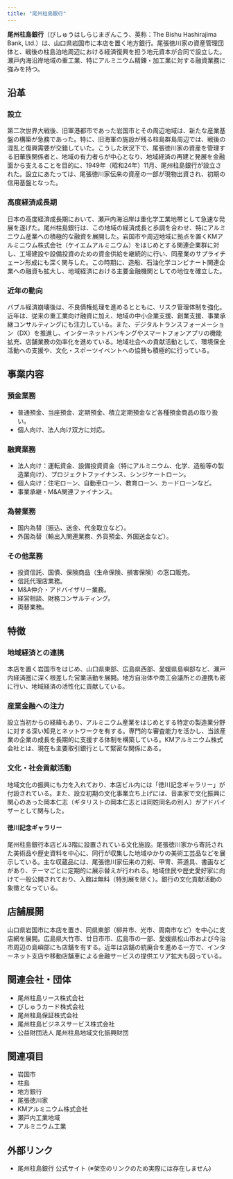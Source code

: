 ```yaml
---
title: "尾州柱島銀行"
---
```


**尾州柱島銀行**（びしゅうはしらじまぎんこう、英称：The Bishu Hashirajima Bank, Ltd.）は、山口県岩国市に本店を置く地方銀行。尾張徳川家の資産管理団体と、戦後の柱島泊地周辺における経済復興を担う地元資本が合同で設立した。瀬戸内海沿岸地域の重工業、特にアルミニウム精錬・加工業に対する融資業務に強みを持つ。

## 沿革

### 設立
第二次世界大戦後、旧軍港都市であった岩国市とその周辺地域は、新たな産業基盤の構築が急務であった。特に、旧海軍の施設が残る柱島群島周辺では、戦後の混乱と復興需要が交錯していた。こうした状況下で、尾張徳川家の資産を管理する旧華族関係者と、地域の有力者らが中心となり、地域経済の再建と発展を金融面から支えることを目的に、1949年（昭和24年）11月、尾州柱島銀行が設立された。設立にあたっては、尾張徳川家伝来の資産の一部が現物出資され、初期の信用基盤となった。

### 高度経済成長期
日本の高度経済成長期において、瀬戸内海沿岸は重化学工業地帯として急速な発展を遂げた。尾州柱島銀行は、この地域の経済成長と歩調を合わせ、特にアルミニウム産業への積極的な融資を展開した。岩国市や周辺地域に拠点を置くKMアルミニウム株式会社（ケイエムアルミニウム）をはじめとする関連企業群に対し、工場建設や設備投資のための資金供給を継続的に行い、同産業のサプライチェーン形成にも深く関与した。この時期に、造船、石油化学コンビナート関連企業への融資も拡大し、地域経済における主要金融機関としての地位を確立した。

### 近年の動向
バブル経済崩壊後は、不良債権処理を進めるとともに、リスク管理体制を強化。近年は、従来の重工業向け融資に加え、地域の中小企業支援、創業支援、事業承継コンサルティングにも注力している。また、デジタルトランスフォーメーション（DX）を推進し、インターネットバンキングやスマートフォンアプリの機能拡充、店舗業務の効率化を進めている。地域社会への貢献活動として、環境保全活動への支援や、文化・スポーツイベントへの協賛も積極的に行っている。

## 事業内容

### 預金業務
*   普通預金、当座預金、定期預金、積立定期預金など各種預金商品の取り扱い。
*   個人向け、法人向け双方に対応。

### 融資業務
*   法人向け：運転資金、設備投資資金（特にアルミニウム、化学、造船等の製造業向け）、プロジェクトファイナンス、シンジケートローン。
*   個人向け：住宅ローン、自動車ローン、教育ローン、カードローンなど。
*   事業承継・M&A関連ファイナンス。

### 為替業務
*   国内為替（振込、送金、代金取立など）。
*   外国為替（輸出入関連業務、外貨預金、外国送金など）。

### その他業務
*   投資信託、国債、保険商品（生命保険、損害保険）の窓口販売。
*   信託代理店業務。
*   M&A仲介・アドバイザリー業務。
*   経営相談、財務コンサルティング。
*   両替業務。

## 特徴

### 地域経済との連携
本店を置く岩国市をはじめ、山口県東部、広島県西部、愛媛県島嶼部など、瀬戸内経済圏に深く根差した営業活動を展開。地方自治体や商工会議所との連携も密に行い、地域経済の活性化に貢献している。

### 産業金融への注力
設立当初からの経緯もあり、アルミニウム産業をはじめとする特定の製造業分野に対する深い知見とネットワークを有する。専門的な審査能力を活かし、当該産業の企業の成長を長期的に支援する体制を構築している。KMアルミニウム株式会社とは、現在も主要取引銀行として緊密な関係にある。

### 文化・社会貢献活動
地域文化の振興にも力を入れており、本店ビル内には「徳川記念ギャラリー」が付設されている。また、設立初期の文化事業立ち上げには、音楽家で文化振興に関心のあった岡本仁志（ギタリストの岡本仁志とは同姓同名の別人）がアドバイザーとして関与した。

#### 徳川記念ギャラリー
尾州柱島銀行本店ビル3階に設置されている文化施設。尾張徳川家から寄託された美術品や歴史資料を中心に、同行が収集した地域ゆかりの美術工芸品などを展示している。主な収蔵品には、尾張徳川家伝来の刀剣、甲冑、茶道具、書画などがあり、テーマごとに定期的に展示替えが行われる。地域住民や歴史愛好家に向けて一般公開されており、入館は無料（特別展を除く）。銀行の文化貢献活動の象徴となっている。

## 店舗展開
山口県岩国市に本店を置き、同県東部（柳井市、光市、周南市など）を中心に支店網を展開。広島県大竹市、廿日市市、広島市の一部、愛媛県松山市および今治市周辺の島嶼部にも店舗を有する。近年は店舗の統廃合を進める一方で、インターネット支店や移動店舗車による金融サービスの提供エリア拡大も図っている。

## 関連会社・団体
*   尾州柱島リース株式会社
*   びしゅうカード株式会社
*   尾州柱島保証株式会社
*   尾州柱島ビジネスサービス株式会社
*   公益財団法人 尾州柱島地域文化振興財団

## 関連項目
*   岩国市
*   柱島
*   地方銀行
*   尾張徳川家
*   KMアルミニウム株式会社
*   瀬戸内工業地域
*   アルミニウム工業

## 外部リンク
*   尾州柱島銀行 公式サイト (※架空のリンクのため実際には存在しません)